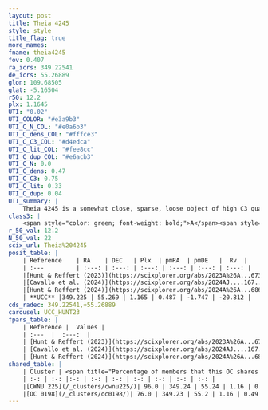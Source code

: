 ```yaml
---
layout: post
title: Theia 4245
style: style
title_flag: true
more_names: 
fname: theia4245
fov: 0.407
ra_icrs: 349.22541
de_icrs: 55.26889
glon: 109.68505
glat: -5.16504
r50: 12.2
plx: 1.1645
UTI: "0.02"
UTI_COLOR: "#e3a9b3"
UTI_C_N_COL: "#e0a6b3"
UTI_C_dens_COL: "#fffce3"
UTI_C_C3_COL: "#d4edca"
UTI_C_lit_COL: "#fee8cc"
UTI_C_dup_COL: "#e6acb3"
UTI_C_N: 0.0
UTI_C_dens: 0.47
UTI_C_C3: 0.75
UTI_C_lit: 0.33
UTI_C_dup: 0.04
UTI_summary: |
    Theia 4245 is a somewhat close, sparse, loose object of high C3 quality. It was recently reported in the literature.<br><br><span style="color: #99180f; font-weight: bold;">Warning: </span>This is very likely a duplicate object, which shares a large percentage of members with at least one previously reported entry.<br><br><span style="color: #99180f; font-weight: bold;">Warning: </span>contains less than 25 stars with <i>P>0.5</i> estimated.
class3: |
    <span style="color: green; font-weight: bold;">A</span><span style="color: #FFC300; font-weight: bold;">B</span>
r_50_val: 12.2
N_50_val: 22
scix_url: Theia%204245
posit_table: |
    | Reference    | RA    | DEC   | Plx  | pmRA  | pmDE   |  Rv  |
    | :---         | :---: | :---: | :---: | :---: | :---: | :---: |
    |[Hunt & Reffert (2023)](https://scixplorer.org/abs/2023A%26A...673A.114H) | 348.959 | 55.2 | 1.152 | 0.505 | -1.79 | -21.816 |
    |[Cavallo et al. (2024)](https://scixplorer.org/abs/2024AJ....167...12C) | 349.207 | 55.194 | 1.152 | -- | -- | -- |
    |[Hunt & Reffert (2024)](https://scixplorer.org/abs/2024A%26A...686A..42H) | 348.959 | 55.2 | 1.152 | 0.505 | -1.79 | -21.816 |
    | **UCC** |349.225 | 55.269 | 1.165 | 0.487 | -1.747 | -20.812 | 
cds_radec: 349.22541,+55.26889
carousel: UCC_HUNT23
fpars_table: |
    | Reference |  Values |
    | :---  |  :---:  |
    | [Hunt & Reffert (2023)](https://scixplorer.org/abs/2023A%26A...673A.114H) | `AV50=0.674, diffAV50=0.36, MOD50=9.597, logAge50=8.037` |
    | [Cavallo et al. (2024)](https://scixplorer.org/abs/2024AJ....167...12C) | `AV50=0.67, dMod50=9.73, logAge50=8.34, [Fe/H]50=0.66` |
    | [Hunt & Reffert (2024)](https://scixplorer.org/abs/2024A%26A...686A..42H) | `MassJ=75.8357` |
shared_table: |
    | Cluster | <span title="Percentage of members that this OC shares with the ones listed">%</span>   | RA   | DEC   | Plx   | pmRA  | pmDE  | Rv | UTI |
    | :-: | :-: |:-: | :-: | :-: | :-: | :-: | :-: | :-: |
    |[CWNU 225](/_clusters/cwnu225/)| 96.0 | 349.24 | 55.24 | 1.16 | 0.48 | -1.75 | -20.81 |0.07 |
    |[OC 0198](/_clusters/oc0198/)| 76.0 | 349.23 | 55.2 | 1.16 | 0.49 | -1.75 | -22.05 |0.33 |
---
```

